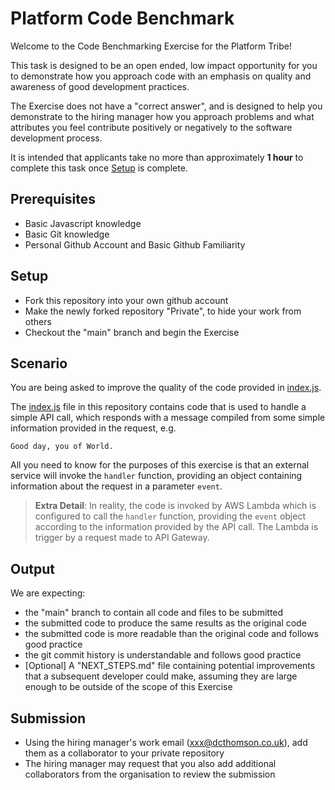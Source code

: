 # Platform Code Benchmark
Welcome to the Code Benchmarking Exercise for the Platform Tribe!

This task is designed to be an open ended, low impact opportunity for you to demonstrate how you approach code with an emphasis on quality and awareness of good development practices.

The Exercise does not have a "correct answer", and is designed to help you demonstrate to the hiring manager how you approach problems and what attributes you feel contribute positively or negatively to the software development process.

It is intended that applicants take no more than approximately **1 hour** to complete this task once [Setup](#setup) is complete.

## Prerequisites
 - Basic Javascript knowledge
 - Basic Git knowledge
 - Personal Github Account and Basic Github Familiarity

## Setup
 - Fork this repository into your own github account
 - Make the newly forked repository "Private", to hide your work from others
 - Checkout the "main" branch and begin the Exercise

## Scenario
You are being asked to improve the quality of the code provided in [index.js](index.js).

The [index.js](index.js) file in this repository contains code that is used to handle a simple API call, which responds with a message compiled from some simple information provided in the request, e.g.
```
Good day, you of World.
```

All you need to know for the purposes of this exercise is that an external service will invoke the `handler` function, providing an object containing information about the request in a parameter `event`.
> **Extra Detail**: In reality, the code is invoked by AWS Lambda which is configured to call the `handler` function, providing the `event` object according to the information provided by the API call. The Lambda is trigger by a request made to API Gateway.

## Output
We are expecting:
 - the "main" branch to contain all code and files to be submitted
 - the submitted code to produce the same results as the original code
 - the submitted code is more readable than the original code and follows good practice
 - the git commit history is understandable and follows good practice
 - [Optional] A "NEXT_STEPS.md" file containing potential improvements that a subsequent developer could make, assuming they are large enough to be outside of the scope of this Exercise

## Submission
 - Using the hiring manager's work email (xxx@dcthomson.co.uk), add them as a collaborator to your private repository
 - The hiring manager may request that you also add additional collaborators from the organisation to review the submission